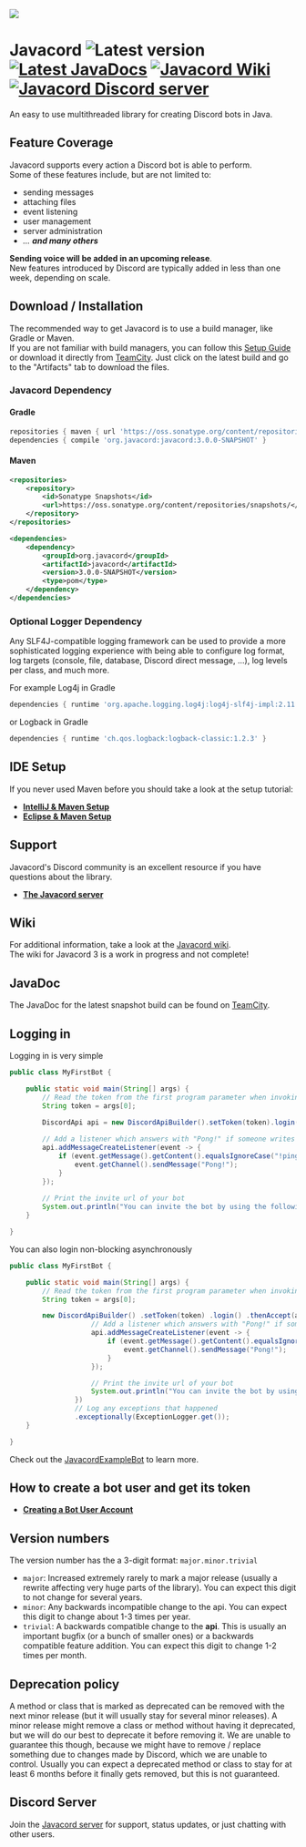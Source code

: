 ![](http://bastian-oppermann.de/javacord3_banner.png)
# Javacord ![Latest version](https://shields.javacord.org/github/release/Javacord/Javacord.svg?colorB=brightgreen) [![Latest JavaDocs](https://shields.javacord.org/badge/JavaDoc-latest-yellow.svg?style=flat-square)](https://javadoc.javacord.org) [![Javacord Wiki](https://shields.javacord.org/badge/Wiki-Home-red.svg?style=flat-square)](https://github.com/Javacord/Javacord/wiki) [![Javacord Discord server](https://shields.javacord.org/discord/151037561152733184.svg?colorB=%237289DA&label=Discord&style=flat-square)](https://discord.gg/0qJ2jjyneLEgG7y3)
An easy to use multithreaded library for creating Discord bots in Java.

## Feature Coverage

Javacord supports every action a Discord bot is able to perform.  
Some of these features include, but are not limited to:

- sending messages
- attaching files
- event listening
- user management
- server administration
- *... **and many others***

**Sending voice will be added in an upcoming release**.  
New features introduced by Discord are typically added in less than one week, depending on scale.

## Download / Installation

The recommended way to get Javacord is to use a build manager, like Gradle or Maven.  
If you are not familiar with build managers, you can follow this [Setup Guide](#ide-setup) 
or download it directly from
[TeamCity](https://ci.javacord.org/viewType.html?buildTypeId=Javacord_PublishSnapshots&branch_Javacord=v_3&tab=buildTypeStatusDiv&state=successful).
Just click on the latest build and go to the "Artifacts" tab to download the files.

### Javacord Dependency

#### Gradle
```groovy
repositories { maven { url 'https://oss.sonatype.org/content/repositories/snapshots/' } }
dependencies { compile 'org.javacord:javacord:3.0.0-SNAPSHOT' }
```

#### Maven
```xml
<repositories>
    <repository>
        <id>Sonatype Snapshots</id>
        <url>https://oss.sonatype.org/content/repositories/snapshots/</url>
    </repository>
</repositories>

<dependencies>
    <dependency>
        <groupId>org.javacord</groupId>
        <artifactId>javacord</artifactId>
        <version>3.0.0-SNAPSHOT</version>
        <type>pom</type>
    </dependency>
</dependencies>
```

### Optional Logger Dependency

Any SLF4J-compatible logging framework can be used to provide a more sophisticated logging experience
with being able to configure log format, log targets (console, file, database, Discord direct message, ...),
log levels per class, and much more.

For example Log4j in Gradle
```groovy
dependencies { runtime 'org.apache.logging.log4j:log4j-slf4j-impl:2.11.0' }
```

or Logback in Gradle
```groovy
dependencies { runtime 'ch.qos.logback:logback-classic:1.2.3' }
```

## IDE Setup

If you never used Maven before you should take a look at the setup tutorial:
* **[IntelliJ & Maven Setup](https://github.com/Javacord/Javacord/wiki/How-to-setup-(IntelliJ-and-Maven))**
* **[Eclipse & Maven Setup](https://github.com/Javacord/Javacord/wiki/How-to-setup-(Eclipse-and-Maven))**

## Support

Javacord's Discord community is an excellent resource if you have questions about the library.  
* **[The Javacord server](https://discord.gg/0qJ2jjyneLEgG7y3)**

## Wiki

For additional information, take a look at the [Javacord wiki](https://github.com/Javacord/Javacord/wiki).  
The wiki for Javacord 3 is a work in progress and not complete!

## JavaDoc

The JavaDoc for the latest snapshot build can be found on [TeamCity](https://javadoc.javacord.org).  

## Logging in

Logging in is very simple
```java
public class MyFirstBot {

    public static void main(String[] args) {
        // Read the token from the first program parameter when invoking the bot
        String token = args[0];

        DiscordApi api = new DiscordApiBuilder().setToken(token).login().join();
        
        // Add a listener which answers with "Pong!" if someone writes "!ping"
        api.addMessageCreateListener(event -> {
            if (event.getMessage().getContent().equalsIgnoreCase("!ping")) {
                event.getChannel().sendMessage("Pong!");
            }
        });
        
        // Print the invite url of your bot
        System.out.println("You can invite the bot by using the following url: " + api.createBotInvite());
    }

}
```

You can also login non-blocking asynchronously
```java
public class MyFirstBot {

    public static void main(String[] args) {
        // Read the token from the first program parameter when invoking the bot
        String token = args[0];

        new DiscordApiBuilder() .setToken(token) .login() .thenAccept(api -> {
                    // Add a listener which answers with "Pong!" if someone writes "!ping"
                    api.addMessageCreateListener(event -> {
                        if (event.getMessage().getContent().equalsIgnoreCase("!ping")) {
                            event.getChannel().sendMessage("Pong!");
                        }
                    });

                    // Print the invite url of your bot
                    System.out.println("You can invite the bot by using the following url: " + api.createBotInvite());
                })
                // Log any exceptions that happened
                .exceptionally(ExceptionLogger.get());
    }

}
```

Check out the [JavacordExampleBot](https://github.com/Javacord/JavacordExampleBot) to learn more.

## How to create a bot user and get its token 

* **[Creating a Bot User Account](https://github.com/Javacord/Javacord/wiki/Creating-a-Bot-Account)**

## Version numbers

The version number has the a 3-digit format: `major.minor.trivial`
* `major`: Increased extremely rarely to mark a major release (usually a rewrite affecting very huge parts of the library).
 You can expect this digit to not change for several years.
* `minor`: Any backwards incompatible change to the api. You can expect this digit to change about 1-3 times per year.
* `trivial`: A backwards compatible change to the **api**. This is usually an important bugfix (or a bunch of smaller ones)
 or a backwards compatible feature addition. You can expect this digit to change 1-2 times per month.
 
## Deprecation policy

A method or class that is marked as deprecated can be removed with the next minor release (but it will usually stay for
several minor releases). A minor release might remove a class or method without having it deprecated, but we will do our
best to deprecate it before removing it. We are unable to guarantee this though, because we might have to remove / replace
something due to changes made by Discord, which we are unable to control. Usually you can expect a deprecated method or
class to stay for at least 6 months before it finally gets removed, but this is not guaranteed.

## Discord Server

Join the [Javacord server](https://discord.gg/0qJ2jjyneLEgG7y3) for support, status updates, or just chatting with other users.
